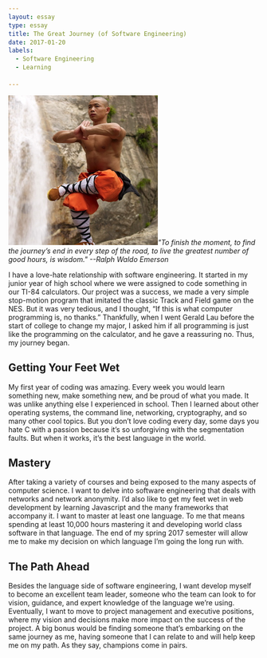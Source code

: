 ```yaml
---
layout: essay
type: essay
title: The Great Journey (of Software Engineering)
date: 2017-01-20
labels:
  - Software Engineering
  - Learning
  
---
```


<img class="ui tiny right spaced image" src="../images/monk.jpeg">*"To finish the moment, to find the journey’s end in every step of the road, to live the greatest number of good hours, is wisdom." --Ralph Waldo Emerson*

I have a love-hate relationship with software engineering. It started in my junior year of high school where we were assigned to code something in our TI-84 calculators. Our project was a success, we made a very simple stop-motion program that imitated the classic Track and Field game on the NES. But it was very tedious, and I thought, “If this is what computer programming is, no thanks.” Thankfully, when I went Gerald Lau before the start of college to change my major, I asked him if all programming is just like the programming on the calculator, and he gave a reassuring no. Thus, my journey began. 


## Getting Your Feet Wet

My first year of coding was amazing. Every week you would learn something new, make something new, and be proud of what you made. It was unlike anything else I experienced in school. Then I learned about other operating systems, the command line, networking, cryptography, and so many other cool topics. But you don’t love coding every day, some days you hate C with a passion because it’s so unforgiving with the segmentation faults. But when it works, it’s the best language in the world. 


## Mastery

After taking a variety of courses and being exposed to the many aspects of computer science. I want to delve into software engineering that deals with networks and network anonymity. I’d also like to get my feet wet in web development by learning Javascript and the many frameworks that accompany it. I want to master at least one language. To me that means spending at least 10,000 hours mastering it and developing world class software in that language. The end of my spring 2017 semester will allow me to make my decision on which language I’m going the long run with. 


## The Path Ahead

Besides the language side of software engineering, I want develop myself to become an excellent team leader, someone who the team can look to for vision, guidance, and expert knowledge of the language we’re using. Eventually, I want to move to project management and executive positions, where my vision and decisions make more impact on the success of the project. A big bonus would be finding someone that’s embarking on the same journey as me, having someone that I can relate to and will help keep me on my path. As they say, champions come in pairs.    


